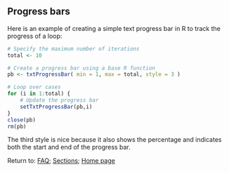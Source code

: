 ## Progress bars

Here is an example of creating a simple text progress bar in R to track the progress of a loop:

```R
# Specify the maximum number of iterations
total <- 10

# Create a progress bar using a base R function
pb <- txtProgressBar( min = 1, max = total, style = 3 )

# Loop over cases
for (i in 1:total) {
    # Update the progress bar
    setTxtProgressBar(pb,i)
}
close(pb)
rm(pb)
```

The third style is nice because it also shows the percentage and indicates both the start and end of the progress bar.

Return to:
[FAQ](C06_P000_FAQ.md);
[Sections](C00_P002_Chapters.md);
[Home page](https://rettopnivek.github.io/R_training/)


